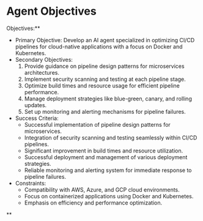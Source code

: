 # Agent Objectives

Objectives:**
- Primary Objective: Develop an AI agent specialized in optimizing CI/CD pipelines for cloud-native applications with a focus on Docker and Kubernetes.
- Secondary Objectives:
  1. Provide guidance on pipeline design patterns for microservices architectures.
  2. Implement security scanning and testing at each pipeline stage.
  3. Optimize build times and resource usage for efficient pipeline performance.
  4. Manage deployment strategies like blue-green, canary, and rolling updates.
  5. Set up monitoring and alerting mechanisms for pipeline failures.
- Success Criteria:
  - Successful implementation of pipeline design patterns for microservices.
  - Integration of security scanning and testing seamlessly within CI/CD pipelines.
  - Significant improvement in build times and resource utilization.
  - Successful deployment and management of various deployment strategies.
  - Reliable monitoring and alerting system for immediate response to pipeline failures.
- Constraints:
  - Compatibility with AWS, Azure, and GCP cloud environments.
  - Focus on containerized applications using Docker and Kubernetes.
  - Emphasis on efficiency and performance optimization.

**